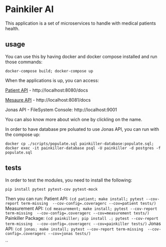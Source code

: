 # Painkiler AI

This application is a set of microservices to handle with medical patients health.

## usage

You can use this by having docker and docker compose installed and run those commands:

`docker-compose build; docker-compose up`

When the applications is up, you can access:

[Patient API](./patient/README.md) - http://localhost:8080/docs

[Mesaure API](./measurement/README.md) - http://localhost:8081/docs

Jonas API
    - FileSystem Console: http://localhost:9001

You can also know more about wich one by clickling on the name.

In order to have database pre poluated to use Jonas API, you can run with the compose up:

`docker cp ./scripts/populate.sql painkiller-database:populate.sql; docker exec -it painkiller-database psql -U painkiller -d postgres -f populate.sql`


## tests

In order to test the modules, you need to install the following:

`pip install pytest pytest-cov pytest-mock`

Then you can run:
    Patient API: `(cd patient; make install; pytest --cov-report term-missing  --cov-config=.coveragerc --cov=patient tests/)`
    Measurement API: `(cd measurement; make install; pytest --cov-report term-missing  --cov-config=.coveragerc --cov=measurement tests/)`
    Painkiller Package: `(cd painkiller; pip install .; pytest --cov-report term-missing  --cov-config=.coveragerc --cov=painkiller tests/)`
    Jonas API: `(cd jonas; make install; pytest --cov-report term-missing  --cov-config=.coveragerc --cov=jonas tests/)` 

``